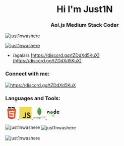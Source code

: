 <h1 align="center">Hi I'm Just1N</h1>
<h3 align="center">Aoi.js Medium Stack Coder</h3>

<p align="left"> <img src="https://komarev.com/ghpvc/?username=just1nwashere&label=Profile%20views&color=0e75b6&style=flat" alt="just1nwashere" /> </p>

<p align="left"> <a href="https://github.com/ryo-ma/github-profile-trophy"><img src="https://github-profile-trophy.vercel.app/?username=just1nwashere" alt="just1nwashere" /></a> </p>

- /agalars [https://discord.gg/tZDdXd5KuX](https://discord.gg/tZDdXd5KuX)

<h3 align="left">Connect with me:</h3>
<p align="left">
<a href="https://discord.gg/https://discord.gg/tZDdXd5KuX" target="blank"><img align="center" src="https://raw.githubusercontent.com/rahuldkjain/github-profile-readme-generator/master/src/images/icons/Social/discord.svg" alt="https://discord.gg/tZDdXd5KuX" height="30" width="40" /></a>
</p>

<h3 align="left">Languages and Tools:</h3>
<p align="left"> <a href="https://www.w3.org/html/" target="_blank" rel="noreferrer"> <img src="https://raw.githubusercontent.com/devicons/devicon/master/icons/html5/html5-original-wordmark.svg" alt="html5" width="40" height="40"/> </a> <a href="https://developer.mozilla.org/en-US/docs/Web/JavaScript" target="_blank" rel="noreferrer"> <img src="https://raw.githubusercontent.com/devicons/devicon/master/icons/javascript/javascript-original.svg" alt="javascript" width="40" height="40"/> </a> <a href="https://www.mongodb.com/" target="_blank" rel="noreferrer"> <img src="https://raw.githubusercontent.com/devicons/devicon/master/icons/mongodb/mongodb-original-wordmark.svg" alt="mongodb" width="40" height="40"/> </a> <a href="https://nodejs.org" target="_blank" rel="noreferrer"> <img src="https://raw.githubusercontent.com/devicons/devicon/master/icons/nodejs/nodejs-original-wordmark.svg" alt="nodejs" width="40" height="40"/> </a> </p>

<p><img align="left" src="https://github-readme-stats.vercel.app/api/top-langs?username=just1nwashere&show_icons=true&locale=en&layout=compact" alt="just1nwashere" /></p>

<p>&nbsp;<img align="center" src="https://github-readme-stats.vercel.app/api?username=just1nwashere&show_icons=true&locale=en" alt="just1nwashere" /></p>

<p><img align="center" src="https://github-readme-streak-stats.herokuapp.com/?user=just1nwashere&" alt="just1nwashere" /></p>
